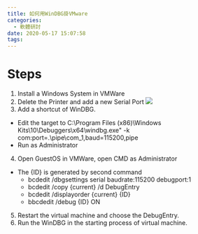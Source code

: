 ```yaml
---
title: 如何用WinDBG掛VMware 
categories:
  - 軟體研討
date: 2020-05-17 15:07:58
tags:
---
```

# Steps

1. Install a Windows System in VMWare
2. Delete the Printer and add a new Serial Port
  ![](https://i.imgur.com/Ir7IidC.jpg)
3. Add a shortcut of WinDBG.
- Edit the target to C:\Program Files (x86)\Windows Kits\10\Debuggers\x64\windbg.exe" -k com:port=\.\pipe\com_1,baud=115200,pipe
- Run as Administrator
4. Open GuestOS in VMWare, open CMD as Administrator
- The {ID} is generated by second command
  - bcdedit /dbgsettings serial baudrate:115200 debugport:1
  - bcdedit /copy {current} /d DebugEntry
  - bcdedit /displayorder {current} {ID}
  - bbcdedit /debug {ID} ON
5. Restart the virtual machine and choose the DebugEntry.
6. Run the WinDBG in the starting process of virtual machine.
